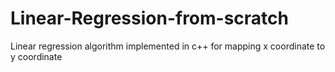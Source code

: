 # Linear-Regression-from-scratch
Linear regression algorithm implemented in c++ for mapping x coordinate to y coordinate
